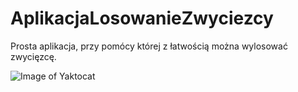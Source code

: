 # AplikacjaLosowanieZwyciezcy
Prosta aplikacja, przy pomócy której z łatwością można wylosować zwycięzcę.

![Image of Yaktocat](https://imgur.com/WdpRe0k)
